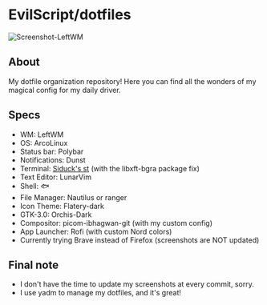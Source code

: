 # EvilScript/dotfiles

![Screenshot-LeftWM](https://i.imgur.com/OquKvIU.jpg)

## About
My dotfile organization repository! Here you can find all the wonders of my magical config for my daily driver.

## Specs
- WM: LeftWM
- OS: ArcoLinux
- Status bar: Polybar
- Notifications: Dunst
- Terminal: [Siduck's st](https://github.com/siduck/st) (with the libxft-bgra package fix)
- Text Editor: LunarVim
- Shell: 🐟
- File Manager: Nautilus or ranger
- Icon Theme: Flatery-dark
- GTK-3.0: Orchis-Dark
- Compositor: picom-ibhagwan-git (with my custom config)
- App Launcher: Rofi (with custom Nord colors)
- Currently trying Brave instead of Firefox (screenshots are NOT updated)

## Final note
- I don't have the time to update my screenshots at every commit, sorry.
- I use yadm to manage my dotfiles, and it's great!
